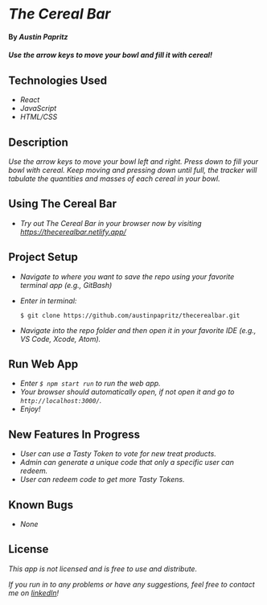 # _The Cereal Bar_

#### By _Austin Papritz_

#### _Use the arrow keys to move your bowl and fill it with cereal!_

## Technologies Used

* _React_
* _JavaScript_
* _HTML/CSS_

## Description

_Use the arrow keys to move your bowl left and right. Press down to fill your bowl with cereal. Keep moving and pressing down until full, the tracker will tabulate the quantities and masses of each cereal in your bowl._

## Using The Cereal Bar

* _Try out The Cereal Bar in your browser now by visiting https://thecerealbar.netlify.app/_

## Project Setup

* _Navigate to where you want to save the repo using your favorite terminal app (e.g., GitBash)_
* _Enter in terminal:_ 

    ```$ git clone https://github.com/austinpapritz/thecerealbar.git```
* _Navigate into the repo folder and then open it in your favorite IDE (e.g., VS Code, Xcode, Atom)._

## Run Web App

* _Enter `$ npm start run` to run the web app._
* _Your browser should automatically open, if not open it and go to `http://localhost:3000/`._
* _Enjoy!_

## New Features In Progress

* _User can use a Tasty Token to vote for new treat products._
* _Admin can generate a unique code that only a specific user can redeem._
* _User can redeem code to get more Tasty Tokens._

## Known Bugs

* _None_

## License

_This app is not licensed and is free to use and distribute._

_If you run in to any problems or have any suggestions, feel free to contact me on [linkedIn](https://www.linkedin.com/in/austin-papritz)!_